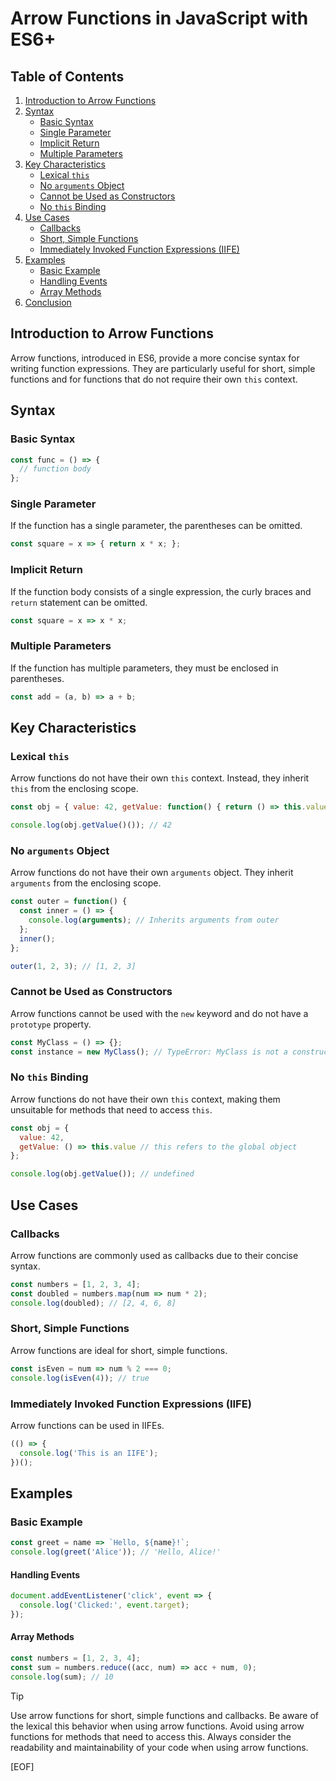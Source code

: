 # Arrow Functions in JavaScript with ES6+

## Table of Contents

1. [Introduction to Arrow Functions](#introduction-to-arrow-functions)
2. [Syntax](#syntax)
   - [Basic Syntax](#basic-syntax)
   - [Single Parameter](#single-parameter)
   - [Implicit Return](#implicit-return)
   - [Multiple Parameters](#multiple-parameters)
3. [Key Characteristics](#key-characteristics)
   - [Lexical `this`](#lexical-this)
   - [No `arguments` Object](#no-arguments-object)
   - [Cannot be Used as Constructors](#cannot-be-used-as-constructors)
   - [No `this` Binding](#no-this-binding)
4. [Use Cases](#use-cases)
   - [Callbacks](#callbacks)
   - [Short, Simple Functions](#short-simple-functions)
   - [Immediately Invoked Function Expressions (IIFE)](#immediately-invoked-function-expressions-iife)
5. [Examples](#examples)
   - [Basic Example](#basic-example)
   - [Handling Events](#handling-events)
   - [Array Methods](#array-methods)
6. [Conclusion](#conclusion)

## Introduction to Arrow Functions

Arrow functions, introduced in ES6, provide a more concise syntax for writing function expressions. They are particularly useful for short, simple functions and for functions that do not require their own `this` context.

## Syntax

### Basic Syntax

```javascript
const func = () => {
  // function body
};

```

### Single Parameter

If the function has a single parameter, the parentheses can be omitted.

```javascript
const square = x => { return x * x; };
```

### Implicit Return

If the function body consists of a single expression, the curly braces and `return` statement can be omitted.

```javascript
const square = x => x * x;
```

### Multiple Parameters

If the function has multiple parameters, they must be enclosed in parentheses.

```javascript
const add = (a, b) => a + b;
```

## Key Characteristics

### Lexical `this`

Arrow functions do not have their own `this` context. Instead, they inherit `this` from the enclosing scope.

```javascript
const obj = { value: 42, getValue: function() { return () => this.value; } };

console.log(obj.getValue()()); // 42
```

### No `arguments` Object

Arrow functions do not have their own `arguments` object. They inherit `arguments` from the enclosing scope.

```javascript
const outer = function() {
  const inner = () => {
    console.log(arguments); // Inherits arguments from outer
  };
  inner();
};

outer(1, 2, 3); // [1, 2, 3]
```

### Cannot be Used as Constructors

Arrow functions cannot be used with the `new` keyword and do not have a `prototype` property.

```javascript
const MyClass = () => {};
const instance = new MyClass(); // TypeError: MyClass is not a constructor
```

### No `this` Binding

Arrow functions do not have their own `this` context, making them unsuitable for methods that need to access `this`.

```javascript
const obj = {
  value: 42,
  getValue: () => this.value // this refers to the global object
};

console.log(obj.getValue()); // undefined
```

## Use Cases

### Callbacks

Arrow functions are commonly used as callbacks due to their concise syntax.

```javascript
const numbers = [1, 2, 3, 4];
const doubled = numbers.map(num => num * 2);
console.log(doubled); // [2, 4, 6, 8]
```

### Short, Simple Functions

Arrow functions are ideal for short, simple functions.

```javascript
const isEven = num => num % 2 === 0;
console.log(isEven(4)); // true
```

### Immediately Invoked Function Expressions (IIFE)

Arrow functions can be used in IIFEs.

```javascript
(() => {
  console.log('This is an IIFE');
})();
```

## Examples

### Basic Example

```javascript
const greet = name => `Hello, ${name}!`;
console.log(greet('Alice')); // 'Hello, Alice!'
```

#### Handling Events

```javascript
document.addEventListener('click', event => {
  console.log('Clicked:', event.target);
});
```

#### Array Methods

```javascript
const numbers = [1, 2, 3, 4];
const sum = numbers.reduce((acc, num) => acc + num, 0);
console.log(sum); // 10
```

> [!TIP]
>
> Use arrow functions for short, simple functions and callbacks.
> Be aware of the lexical this behavior when using arrow functions.
> Avoid using arrow functions for methods that need to access this.
> Always consider the readability and maintainability of your code when using arrow functions.

[EOF]
